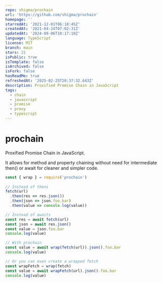 ```yaml
---
repo: shigma/prochain
url: 'https://github.com/shigma/prochain'
homepage: ''
starredAt: '2021-12-01T06:18:45Z'
createdAt: '2021-04-24T07:02:31Z'
updatedAt: '2024-09-06T10:17:10Z'
language: TypeScript
license: MIT
branch: main
stars: 21
isPublic: true
isTemplate: false
isArchived: false
isFork: false
hasReadMe: true
refreshedAt: '2025-02-25T20:37:32.643Z'
description: Proxified Promise Chain in JavaScript
tags:
  - chain
  - javascript
  - promise
  - proxy
  - typescript
---
```


# prochain

Proxified Promise Chain in JavaScript.

It allows for method and property chaining without need for intermediate then() or await for cleaner and simpler code.

```js
const { wrap } = require('prochain')
 
// Instead of thens
fetch(url)
  .then(res => res.json())
  .then(json => json.foo.bar)
  .then(value => console.log(value))

// Instead of awaits
const res = await fetch(url)
const json = await res.json()
const value = json.foo.bar
console.log(value)

// With prochain
const value = await wrap(fetch(url)).json().foo.bar
console.log(value)

// Or you can even create a wrapped fetch
const wrapFetch = wrap(fetch)
const value = await wrapFetch(url).json().foo.bar
console.log(value)
```
